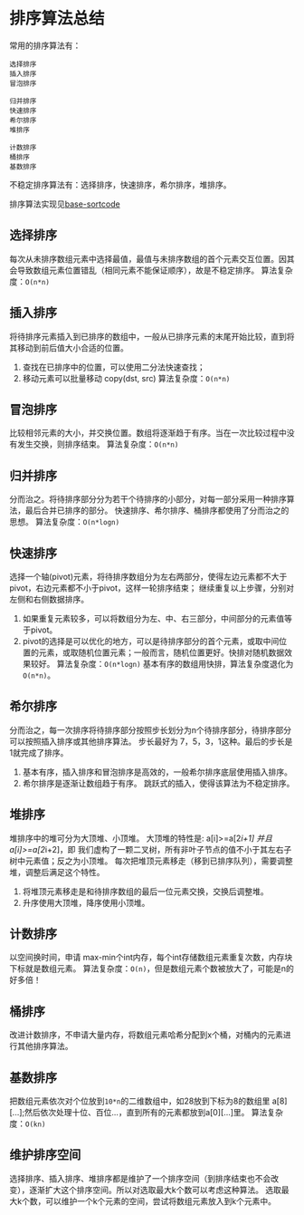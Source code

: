 # 排序算法总结

常用的排序算法有：

```
选择排序
插入排序
冒泡排序

归并排序
快速排序
希尔排序
堆排序

计数排序
桶排序
基数排序
```

不稳定排序算法有：选择排序，快速排序，希尔排序，堆排序。

排序算法实现见[base-sortcode](base-sortcode.html)

## 选择排序

每次从未排序数组元素中选择最值，最值与未排序数组的首个元素交互位置。因其会导致数组元素位置错乱（相同元素不能保证顺序），故是不稳定排序。
算法复杂度：`O(n*n)`

## 插入排序

将待排序元素插入到已排序的数组中，一般从已排序元素的末尾开始比较，直到将其移动到前后值大小合适的位置。
1. 查找在已排序中的位置，可以使用二分法快速查找；
2. 移动元素可以批量移动 copy(dst, src)
算法复杂度：`O(n*n)`

## 冒泡排序

比较相邻元素的大小，并交换位置。数组将逐渐趋于有序。当在一次比较过程中没有发生交换，则排序结束。
算法复杂度：`O(n*n)`

## 归并排序

分而治之。将待排序部分分为若干个待排序的小部分，对每一部分采用一种排序算法，最后合并已排序的部分。
快速排序、希尔排序、桶排序都使用了分而治之的思想。
算法复杂度：`O(n*logn)`

## 快速排序

选择一个轴(pivot)元素，将待排序数组分为左右两部分，使得左边元素都不大于pivot，右边元素都不小于pivot，这样一轮排序结束；
继续重复以上步骤，分别对左侧和右侧数据排序。
1. 如果重复元素较多，可以将数组分为左、中、右三部分，中间部分的元素值等于pivot。
2. pivot的选择是可以优化的地方，可以是待排序部分的首个元素，或取中间位置的元素，或取随机位置元素；一般而言，随机位置更好。快排对随机数据效果较好。
算法复杂度：`O(n*logn)`
基本有序的数组用快排，算法复杂度退化为`O(n*n)`。

## 希尔排序

分而治之，每一次排序将待排序部分按照步长划分为n个待排序部分，待排序部分可以按照插入排序或其他排序算法。
步长最好为 7，5，3，1这种。最后的步长是1就完成了排序。
1. 基本有序，插入排序和冒泡排序是高效的，一般希尔排序底层使用插入排序。
2. 希尔排序是逐渐让数组趋于有序。
跳跃式的插入，使得该算法为不稳定排序。

## 堆排序

堆排序中的堆可分为大顶堆、小顶堆。
大顶堆的特性是: a[i]>=a[2*i+1] 并且 a[i]>=a[2*i+2]，即 我们虚构了一颗二叉树，所有非叶子节点的值不小于其左右子树中元素值；反之为小顶堆。
每次把堆顶元素移走（移到已排序队列），需要调整堆，调整后满足这个特性。
1. 将堆顶元素移走是和待排序数组的最后一位元素交换，交换后调整堆。
2. 升序使用大顶堆，降序使用小顶堆。

## 计数排序

以空间换时间，申请 max-min个int内存，每个int存储数组元素重复次数，内存块下标就是数组元素。
算法复杂度：`O(n)`，但是数组元素个数被放大了，可能是n的好多倍！

## 桶排序

改进计数排序，不申请大量内存，将数组元素哈希分配到x个桶，对桶内的元素进行其他排序算法。

## 基数排序

把数组元素依次对个位放到`10*n`的二维数组中，如28放到下标为8的数组里 a[8][...];然后依次处理十位、百位...，直到所有的元素都放到a[0][...]里。
算法复杂度：`O(kn)`

## 维护排序空间

选择排序、插入排序、堆排序都是维护了一个排序空间（到排序结束也不会改变），逐渐扩大这个排序空间。所以对选取最大k个数可以考虑这种算法。
选取最大k个数，可以维护一个k个元素的空间，尝试将数组元素放入到k个元素中。

